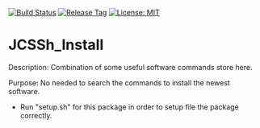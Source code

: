 [![Build Status](https://travis-ci.com/jcs090218/JCSSh_Install.svg?branch=master)](https://travis-ci.com/jcs090218/JCSSh_Install)
[![Release Tag](https://img.shields.io/github/v/release/jcs090218/JCSSh_Install.svg)](https://github.com/jcs090218/JCSSh_Install/releases/latest)
[![License: MIT](https://img.shields.io/badge/License-MIT-yellow.svg)](https://opensource.org/licenses/MIT)

# JCSSh_Install

Description: Combination of some useful software commands store here.

Purpose: No needed to search the commands to install the newest software.

* Run "setup.sh" for this package in order to setup file the package correctly.
